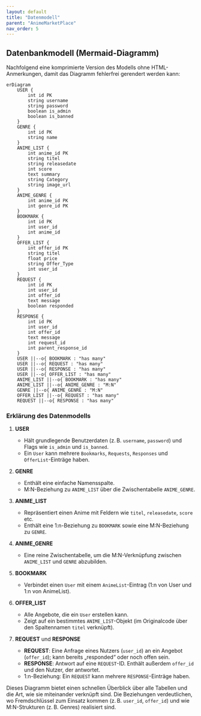 ```yaml
---
layout: default
title: "Datenmodell"
parent: "AnimeMarketPlace"
nav_order: 5
---
```


## Datenbankmodell (Mermaid-Diagramm)

Nachfolgend eine komprimierte Version des Modells ohne HTML-Anmerkungen, damit das Diagramm fehlerfrei gerendert werden kann:

```mermaid
erDiagram
    USER {
        int id PK
        string username
        string password
        boolean is_admin
        boolean is_banned
    }
    GENRE {
        int id PK
        string name
    }
    ANIME_LIST {
        int anime_id PK
        string titel
        string releasedate
        int score
        text summary
        string Category
        string image_url
    }
    ANIME_GENRE {
        int anime_id PK
        int genre_id PK
    }
    BOOKMARK {
        int id PK
        int user_id
        int anime_id
    }
    OFFER_LIST {
        int offer_id PK
        string titel
        float price
        string Offer_Type
        int user_id
    }
    REQUEST {
        int id PK
        int user_id
        int offer_id
        text message
        boolean responded
    }
    RESPONSE {
        int id PK
        int user_id
        int offer_id
        text message
        int request_id
        int parent_response_id
    }
    USER ||--o{ BOOKMARK : "has many"
    USER ||--o{ REQUEST : "has many"
    USER ||--o{ RESPONSE : "has many"
    USER ||--o{ OFFER_LIST : "has many"
    ANIME_LIST ||--o{ BOOKMARK : "has many"
    ANIME_LIST ||--o{ ANIME_GENRE : "M:N"
    GENRE ||--o{ ANIME_GENRE : "M:N"
    OFFER_LIST ||--o{ REQUEST : "has many"
    REQUEST ||--o{ RESPONSE : "has many"
```

### Erklärung des Datenmodells

1. **USER**  
   - Hält grundlegende Benutzerdaten (z. B. `username`, `password`) und Flags wie `is_admin` und `is_banned`.  
   - Ein `User` kann mehrere `Bookmarks`, `Requests`, `Responses` und `OfferList`-Einträge haben.

2. **GENRE**  
   - Enthält eine einfache Namensspalte.  
   - M:N-Beziehung zu `ANIME_LIST` über die Zwischentabelle `ANIME_GENRE`.

3. **ANIME_LIST**  
   - Repräsentiert einen Anime mit Feldern wie `titel`, `releasedate`, `score` etc.  
   - Enthält eine 1:n-Beziehung zu `BOOKMARK` sowie eine M:N-Beziehung zu `GENRE`.

4. **ANIME_GENRE**  
   - Eine reine Zwischentabelle, um die M:N-Verknüpfung zwischen `ANIME_LIST` und `GENRE` abzubilden.

5. **BOOKMARK**  
   - Verbindet einen `User` mit einem `AnimeList`-Eintrag (1:n von User und 1:n von AnimeList).

6. **OFFER_LIST**  
   - Alle Angebote, die ein `User` erstellen kann.  
   - Zeigt auf ein bestimmtes `ANIME_LIST`-Objekt (im Originalcode über den Spaltennamen `titel` verknüpft).

7. **REQUEST** und **RESPONSE**  
   - **REQUEST**: Eine Anfrage eines Nutzers (`user_id`) an ein Angebot (`offer_id`); kann bereits „responded“ oder noch offen sein.  
   - **RESPONSE**: Antwort auf eine `REQUEST`-ID. Enthält außerdem `offer_id` und den Nutzer, der antwortet.  
   - 1:n-Beziehung: Ein `REQUEST` kann mehrere `RESPONSE`-Einträge haben.  

Dieses Diagramm bietet einen schnellen Überblick über alle Tabellen und die Art, wie sie miteinander verknüpft sind. Die Beziehungen verdeutlichen, wo Fremdschlüssel zum Einsatz kommen (z. B. `user_id`, `offer_id`) und wie M:N-Strukturen (z. B. Genres) realisiert sind.
